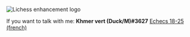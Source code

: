 ![Lichess enhancement logo](https://image.noelshack.com/fichiers/2020/52/7/1609025586-lichess-chess-logo.png)

If you want to talk with me: **Khmer vert (Duck/M)#3627** [Echecs 18-25 (french)](https://discord.gg/5AzNCEGNRW)